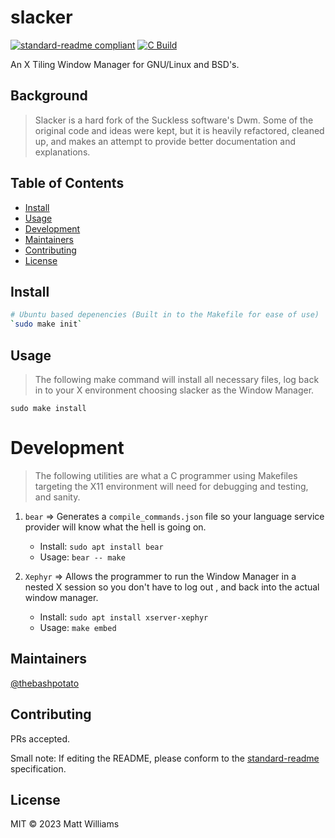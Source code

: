 # slacker

[![standard-readme compliant](https://img.shields.io/badge/standard--readme-OK-green.svg?style=flat-square)](https://github.com/RichardLitt/standard-readme)
[![C Build](https://github.com/thebashpotato/slacker/actions/workflows/c-cpp.yml/badge.svg)](https://github.com/thebashpotato/slacker/actions/workflows/c-cpp.yml)

An X Tiling Window Manager for GNU/Linux and BSD's.

## Background

> Slacker is a hard fork of the Suckless software's Dwm. Some of the original code and
> ideas were kept, but it is heavily refactored, cleaned up, and makes an attempt to provide
> better documentation and explanations.

## Table of Contents

- [Install](#install)
- [Usage](#usage)
- [Development](#development)
- [Maintainers](#maintainers)
- [Contributing](#contributing)
- [License](#license)

## Install

```bash
# Ubuntu based depenencies (Built in to the Makefile for ease of use)
`sudo make init`
```

## Usage

> The following make command will install all necessary files, log back in
> to your X environment choosing slacker as the Window Manager.

`sudo make install`

# Development

> The following utilities are what a C programmer using Makefiles targeting 
> the X11 environment will need for debugging and testing, and sanity.

1. `bear` => Generates a `compile_commands.json` file so your 
    language service provider will know what the hell is going on.

    - Install: `sudo apt install bear`
    - Usage: `bear -- make`

2. `Xephyr` => Allows the programmer to run the Window Manager in a nested X session
    so you don't have to log out , and back into the actual window manager.

    - Install: `sudo apt install xserver-xephyr`
    - Usage: `make embed`


## Maintainers

[@thebashpotato](https://github.com/thebashpotato)

## Contributing

PRs accepted.

Small note: If editing the README, please conform to the [standard-readme](https://github.com/RichardLitt/standard-readme) specification.

## License

MIT © 2023 Matt Williams
